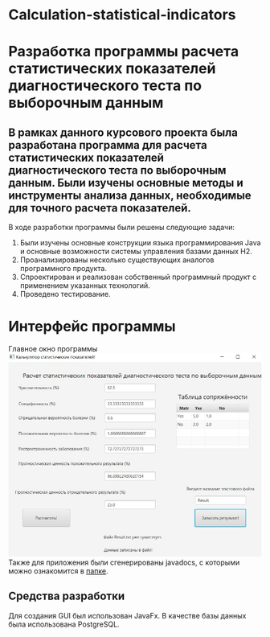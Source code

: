 # Calculation-statistical-indicators
# Разработка программы расчета статистических показателей диагностического теста по выборочным данным
## В рамках данного курсового проекта была разработана программа для расчета статистических показателей диагностического теста по выборочным данным. Были изучены основные методы и инструменты анализа данных, необходимые для точного расчета показателей.
В ходе разработки программы были решены следующие задачи:
1.	Были изучены основные конструкции языка программирования Java и основные возможности системы управления базами данных H2.
2.	Проанализированы несколько существующих аналогов программного продукта.
3.	Спроектирован и реализован собственный программный продукт с применением указанных технологий.
4.	Проведено тестирование.
# Интерфейс программы
Главное окно программы
![Главное окно](zap.JPG)
Также для приложения были сгенерированы javadocs, с которыми можно ознакомится в [папке](https://github.com/Elizaveta-Strukova/Calculation-statistical-indicators/tree/main/JavaDocs). 
## Средства разработки
Для создания GUI был использован JavaFx. В качестве базы данных была использована PostgreSQL.
